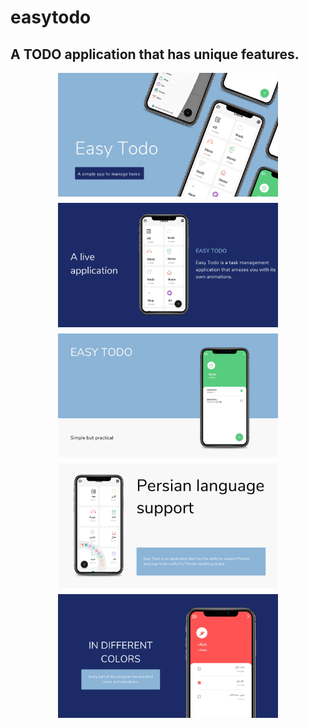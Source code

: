# easytodo

## A TODO application that has unique features.

<div style="display: flex; flex-wrap: wrap; justify-content: center; gap: 10px; text-align: center;">
    <img src="assets/1.png" alt="Image 1" style="width: 70%;">
    <img src="assets/2.png" alt="Image 2" style="width: 70%;">
    <img src="assets/3.png" alt="Image 3" style="width: 70%;">
    <img src="assets/4.png" alt="Image 4" style="width: 70%;">
    <img src="assets/5.png" alt="Image 5" style="width: 70%;">

</div>



